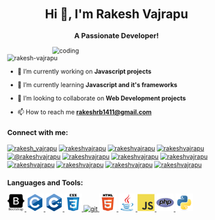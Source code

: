 <h1 align="center">Hi 👋, I'm Rakesh Vajrapu</h1>
<h3 align="center">A Passionate Developer!</h3>

<img src="https://i.pinimg.com/originals/54/e3/7d/54e37d8074ebcde1d96c77d7b2a7f310.gif" alt="coding" width="400px" align="right">

<p align="left"> <img src="https://komarev.com/ghpvc/?username=rakesh-vajrapu&label=Profile%20views&color=0e75b6&style=flat" alt="rakesh-vajrapu" /> </p>

- 🔭 I’m currently working on **Javascript projects**

- 🌱 I’m currently learning **Javascript and it's frameworks**

- 👯 I’m looking to collaborate on **Web Development projects**

- 📫 How to reach me **rakeshrb1411@gmail.com**

<h3 align="left">Connect with me:</h3>
<p align="left">
<a href="https://twitter.com/rakesh_vajrapu" target="_blank"><img align="center" src="https://raw.githubusercontent.com/rahuldkjain/github-profile-readme-generator/master/src/images/icons/Social/twitter.svg" alt="rakesh_vajrapu" height="30" width="40" /></a>
<a href="https://linkedin.com/in/rakeshvajrapu" target="_blank"><img align="center" src="https://raw.githubusercontent.com/rahuldkjain/github-profile-readme-generator/master/src/images/icons/Social/linked-in-alt.svg" alt="rakeshvajrapu" height="30" width="40" /></a>
<a href="https://fb.com/rakeshvajrapu" target="_blank"><img align="center" src="https://raw.githubusercontent.com/rahuldkjain/github-profile-readme-generator/master/src/images/icons/Social/facebook.svg" alt="rakeshvajrapu" height="30" width="40" /></a>
<a href="https://instagram.com/rakeshvajrapu" target="_blank"><img align="center" src="https://raw.githubusercontent.com/rahuldkjain/github-profile-readme-generator/master/src/images/icons/Social/instagram.svg" alt="rakeshvajrapu" height="30" width="40" /></a>
<a href="https://medium.com/@rakeshvajrapu" target="_blank"><img align="center" src="https://raw.githubusercontent.com/rahuldkjain/github-profile-readme-generator/master/src/images/icons/Social/medium.svg" alt="@rakeshvajrapu" height="30" width="40" /></a>
<a href="https://www.codechef.com/users/rakeshvajrapu" target="_blank"><img align="center" src="https://cdn.jsdelivr.net/npm/simple-icons@3.1.0/icons/codechef.svg" alt="rakeshvajrapu" height="30" width="40" /></a>
<a href="https://www.hackerrank.com/rakeshvajrapu" target="_blank"><img align="center" src="https://raw.githubusercontent.com/rahuldkjain/github-profile-readme-generator/master/src/images/icons/Social/hackerrank.svg" alt="rakeshvajrapu" height="30" width="40" /></a>
<a href="https://codeforces.com/profile/rakeshvajrapu" target="_blank"><img align="center" src="https://raw.githubusercontent.com/rahuldkjain/github-profile-readme-generator/master/src/images/icons/Social/codeforces.svg" alt="rakeshvajrapu" height="30" width="40" /></a>
<a href="https://www.leetcode.com/rakeshvajrapu" target="_blank"><img align="center" src="https://raw.githubusercontent.com/rahuldkjain/github-profile-readme-generator/master/src/images/icons/Social/leet-code.svg" alt="rakeshvajrapu" height="30" width="40" /></a>
<a href="https://www.hackerearth.com/rakeshvajrapu" target="_blank"><img align="center" src="https://raw.githubusercontent.com/rahuldkjain/github-profile-readme-generator/master/src/images/icons/Social/hackerearth.svg" alt="rakeshvajrapu" height="30" width="40" /></a>
<a href="https://auth.geeksforgeeks.org/user/rakeshvajrapu" target="_blank"><img align="center" src="https://raw.githubusercontent.com/rahuldkjain/github-profile-readme-generator/master/src/images/icons/Social/geeks-for-geeks.svg" alt="rakeshvajrapu" height="30" width="40" /></a>
<a href="https://discord.gg/rakeshvajrapu" target="_blank"><img align="center" src="https://raw.githubusercontent.com/rahuldkjain/github-profile-readme-generator/master/src/images/icons/Social/discord.svg" alt="rakeshvajrapu" height="30" width="40" /></a>
</p>

<h3 align="left">Languages and Tools:</h3>
<p align="left"> <a href="https://getbootstrap.com" target="_blank" rel="noreferrer"> <img src="https://raw.githubusercontent.com/devicons/devicon/master/icons/bootstrap/bootstrap-plain-wordmark.svg" alt="bootstrap" width="40" height="40"/> </a> <a href="https://www.cprogramming.com/" target="_blank" rel="noreferrer"> <img src="https://raw.githubusercontent.com/devicons/devicon/master/icons/c/c-original.svg" alt="c" width="40" height="40"/> </a> <a href="https://www.w3schools.com/cpp/" target="_blank" rel="noreferrer"> <img src="https://raw.githubusercontent.com/devicons/devicon/master/icons/cplusplus/cplusplus-original.svg" alt="cplusplus" width="40" height="40"/> </a> <a href="https://www.w3schools.com/css/" target="_blank" rel="noreferrer"> <img src="https://raw.githubusercontent.com/devicons/devicon/master/icons/css3/css3-original-wordmark.svg" alt="css3" width="40" height="40"/> </a> <a href="https://git-scm.com/" target="_blank" rel="noreferrer"> <img src="https://www.vectorlogo.zone/logos/git-scm/git-scm-icon.svg" alt="git" width="40" height="40"/> </a> <a href="https://www.w3.org/html/" target="_blank" rel="noreferrer"> <img src="https://raw.githubusercontent.com/devicons/devicon/master/icons/html5/html5-original-wordmark.svg" alt="html5" width="40" height="40"/> </a> <a href="https://www.java.com" target="_blank" rel="noreferrer"> <img src="https://raw.githubusercontent.com/devicons/devicon/master/icons/java/java-original.svg" alt="java" width="40" height="40"/> </a> <a href="https://developer.mozilla.org/en-US/docs/Web/JavaScript" target="_blank" rel="noreferrer"> <img src="https://raw.githubusercontent.com/devicons/devicon/master/icons/javascript/javascript-original.svg" alt="javascript" width="40" height="40"/> </a> <a href="https://www.php.net" target="_blank" rel="noreferrer"> <img src="https://raw.githubusercontent.com/devicons/devicon/master/icons/php/php-original.svg" alt="php" width="40" height="40"/> </a> <a href="https://www.python.org" target="_blank" rel="noreferrer"> <img src="https://raw.githubusercontent.com/devicons/devicon/master/icons/python/python-original.svg" alt="python" width="40" height="40"/> </a> </p>
